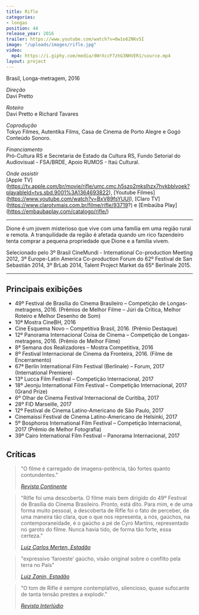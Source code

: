 ```yaml
---
title: Rifle
categories:
- longas
position: 44
release_year: 2016
trailer: https://www.youtube.com/watch?v=0w1o62NKv5I
image: "/uploads/images/rifle.jpg"
video:
  mp4: https://i.giphy.com/media/dWrXccF7zhG3NHVER1/source.mp4
layout: project
---
```


Brasil, Longa-metragem, 2016

_Direção_  
Davi Pretto

_Roteiro_  
Davi Pretto e Richard Tavares

_Coprodução_  
Tokyo Filmes, Autentika Films, Casa de Cinema de Porto Alegre e Gogó Conteúdo Sonoro.

_Financiamento_  
Pró-Cultura RS e Secretaria de Estado da Cultura RS, Fundo Setorial do Audiovisual - FSA/BRDE, Apoio RUMOS - Itaú Cultural.

*Onde assistir*\
[Apple TV] (https://tv.apple.com/br/movie/rifle/umc.cmc.h5szo2mkslhzx7hvkbblvoek?playableId=tvs.sbd.9001%3A1364693822), [Youtube Filmes] (https://www.youtube.com/watch?v=BxV89fsYUUI), [Claro TV] (https://www.clarotvmais.com.br/filme/rifle/93719?) e [Embaúba Play] (https://embaubaplay.com/catalogo/rifle/)
   


---

Dione é um jovem misterioso que vive com uma família em uma região rural e remota. A tranquilidade da região é afetada quando um rico fazendeiro tenta comprar a pequena propriedade que Dione e a família vivem.

Selecionado pelo 3º Brasil CineMundi - International Co-production Meeting 2012, 3º Europe-Latin America Co-production Forum do 62º Festival de San Sebastián 2014, 3º BrLab 2014, Talent Project Market da 65° Berlinale 2015.

---

## Principais exibições

- 49º Festival de Brasília do Cinema Brasileiro – Competição de Longas-metragens, 2016. (Prêmios de Melhor Filme – Júri da Crítica, Melhor Roteiro e Melhor Desenho de Som)
- 10ª Mostra CineBH, 2016
- Cine Esquema Novo – Competitiva Brasil, 2016. (Prêmio Destaque)
- 12º Panorama Internacional Coisa de Cinema – Competição de Longas-metragens, 2016. (Prêmio de Melhor Filme)
- 8ª Semana dos Realizadores – Mostra Competitiva, 2016
- 8º Festival Internacional de Cinema da Fronteira, 2016. (Filme de Encerramento)
- 67ª Berlin International Film Festival (Berlinale) – Forum, 2017 (International Premiere)
- 13º Lucca Film Festival – Competição Internacional, 2017
- 18º Jeonju International Film Festival – Competição Internacional, 2017 (Grand Prize)
- 6º Olhar de Cinema Festival Internacional de Curitiba, 2017
- 28º FID Marseille, 2017
- 12º Festival de Cinema Latino-Americano de São Paulo, 2017
- Cinemaissí Festival de Cinema Latino-Americano de Helsinki, 2017
- 5º Bosphoros International Film Festival – Competição Internacional, 2017 (Prêmio de Melhor Fotografia)
- 39º Cairo International Film Festival – Panorama Internacional, 2017

## Críticas

> "O filme é carregado de imagens-potência, tão fortes quanto contundentes."
>
> [_Revista Continente_](http://www.revistacontinente.com.br/festival-de-brasilia-2016/19707-a-resist%C3%AAncia-a-partir-da-paisagem.html)

> "Rifle foi uma descoberta. O filme mais bem dirigido do 49º Festival de Brasília do Cinema Brasileiro. Pronto, está dito. Para mim, e de uma forma muito pessoal, a descoberta de Rifle foi o fato de perceber, de uma maneira tão clara, que o que nos representa, a nós, gaúchos, na contemporaneidade, é o gaúcho a pé de Cyro Martins, representado no garoto do filme. Nunca havia tido, de forma tão forte, essa certeza."
>
> [_Luiz Carlos Merten, Estadão_](http://cultura.estadao.com.br/blogs/luiz-carlos-merten/soltando-o-verbo/)

> "expressivo ‘faroeste’ gaúcho, visão original sobre o conflito pela terra no País"
>
> [_Luiz Zanin, Estadão_](http://cultura.estadao.com.br/blogs/luiz-zanin/brasilia-2016-um-balanco-final/)

> "O tom de Rifle é sempre contemplativo, silencioso, quase sufocante de tanta tensão prestes a explodir."
>
> [_Revista Interlúdio_](http://www.revistainterludio.com.br/?p=9834)
